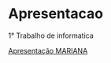 # Apresentacao
1° Trabalho de informatica


[Apresentação MARIANA](https://github.com/Mcsalme/Apresentacao/assets/111469327/1f0d1827-9f3e-4cb3-9950-bad314393378)
